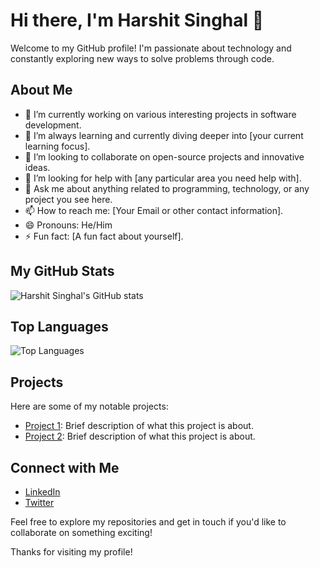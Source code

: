# Hi there, I'm Harshit Singhal 👋

Welcome to my GitHub profile! I'm passionate about technology and constantly exploring new ways to solve problems through code.

## About Me

- 🔭 I’m currently working on various interesting projects in software development.
- 🌱 I’m always learning and currently diving deeper into [your current learning focus].
- 👯 I’m looking to collaborate on open-source projects and innovative ideas.
- 🤔 I’m looking for help with [any particular area you need help with].
- 💬 Ask me about anything related to programming, technology, or any project you see here.
- 📫 How to reach me: [Your Email or other contact information].
- 😄 Pronouns: He/Him
- ⚡ Fun fact: [A fun fact about yourself].

## My GitHub Stats

![Harshit Singhal's GitHub stats](https://github-readme-stats.vercel.app/api?username=harshitsinghal226&show_icons=true&theme=radical)

## Top Languages

![Top Languages](https://github-readme-stats.vercel.app/api/top-langs/?username=harshitsinghal226&layout=compact&theme=radical)

## Projects

Here are some of my notable projects:

- [Project 1](link): Brief description of what this project is about.
- [Project 2](link): Brief description of what this project is about.

## Connect with Me

- [LinkedIn](https://www.linkedin.com/in/harshit-singhal-132880277/)
- [Twitter](https://x.com/Harshit_2206)

Feel free to explore my repositories and get in touch if you'd like to collaborate on something exciting!

Thanks for visiting my profile!
